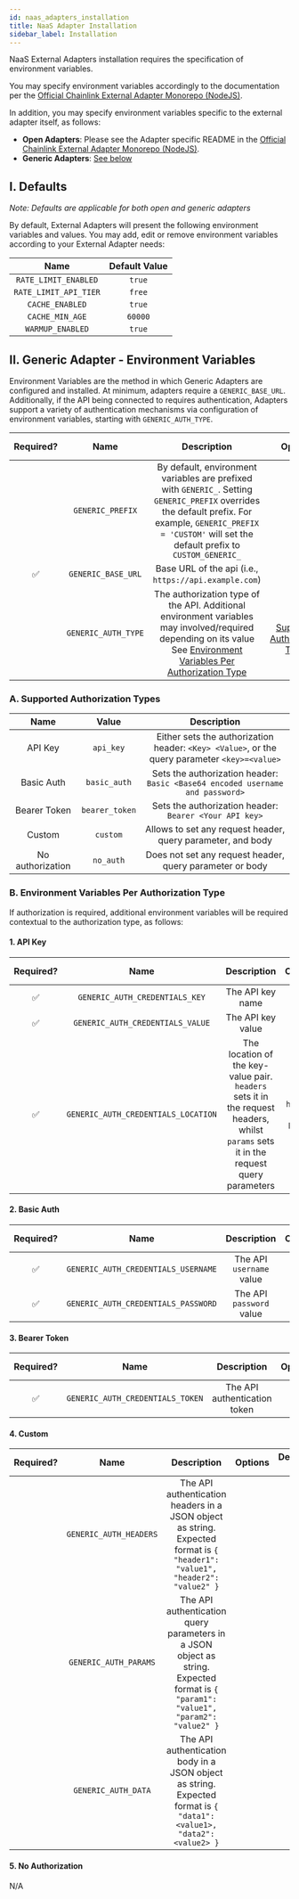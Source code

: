 ```yaml
---
id: naas_adapters_installation
title: NaaS Adapter Installation
sidebar_label: Installation
---
```


NaaS External Adapters installation requires the specification of environment variables.

You may specify environment variables accordingly to the documentation per the [Official Chainlink External Adapter Monorepo (NodeJS)](https://github.com/smartcontractkit/external-adapters-js).

In addition, you may specify environment variables specific to the external adapter itself, as follows:

- **Open Adapters**: Please see the Adapter specific README in the [Official Chainlink External Adapter Monorepo (NodeJS)](https://github.com/smartcontractkit/external-adapters-js).
- **Generic Adapters**: [See below](#ii-generic-adapter-environment-variables)

## I. Defaults

_Note: Defaults are applicable for both open and generic adapters_

By default, External Adapters will present the following environment variables and values. You may add, edit or remove environment variables according to your External Adapter needs:

| Name | Default Value |
| :--: | :-----------: |
|`RATE_LIMIT_ENABLED`|`true`|
|`RATE_LIMIT_API_TIER`|`free`|
|`CACHE_ENABLED`|`true`|
|`CACHE_MIN_AGE`|`60000`|
|`WARMUP_ENABLED`|`true`|

## II. Generic Adapter - Environment Variables

Environment Variables are the method in which Generic Adapters are configured and installed. At minimum, adapters require a `GENERIC_BASE_URL`. Additionally, if the API being connected to requires authentication, Adapters support a variety of authentication mechanisms via configuration of environment variables, starting with `GENERIC_AUTH_TYPE`.

| Required? |        Name         |                                                                                                     Description                                                                                                      |                                Options                                | Defaults to |
| :-------: | :-----------------: | :------------------------------------------------------------------------------------------------------------------------------------------------------------------------------------------------------------------: | :-------------------------------------------------------------------: | :---------: |
|           |  `GENERIC_PREFIX`   |   By default, environment variables are prefixed with `GENERIC_`. Setting `GENERIC_PREFIX` overrides the default prefix. For example, `GENERIC_PREFIX = 'CUSTOM'` will set the default prefix to `CUSTOM_GENERIC_`   |                                                                       |             |
|    ✅     | `GENERIC_BASE_URL`  |                                                                                Base URL of the api (i.e., `https://api.example.com`)                                                                                 |                                                                       |             |
|           | `GENERIC_AUTH_TYPE` | The authorization type of the API. Additional environment variables may involved/required depending on its value See [Environment Variables Per Authorization Type](#b-environment-variables-per-authorization-type) | See [Supported Authorization Types](#a-supported-authorization-types) |  `no_auth`  |

### A. Supported Authorization Types

|       Name       |     Value      |                                          Description                                          |
| :--------------: | :------------: | :-------------------------------------------------------------------------------------------: |
|     API Key      |   `api_key`    | Either sets the authorization header: `<Key> <Value>`, or the query parameter `<key>=<value>` |
|    Basic Auth    |  `basic_auth`  |         Sets the authorization header: `Basic <Base64 encoded username and password>`         |
|   Bearer Token   | `bearer_token` |                    Sets the authorization header: `Bearer <Your API key>`                     |
|      Custom      |    `custom`    |                  Allows to set any request header, query parameter, and body                  |
| No authorization |   `no_auth`    |                   Does not set any request header, query parameter or body                    |

### B. Environment Variables Per Authorization Type

If authorization is required, additional environment variables will be required contextual to the authorization type, as follows:

#### 1. API Key

| Required? |                Name                 |                                                              Description                                                              |        Options        | Defaults to |
| :-------: | :---------------------------------: | :-----------------------------------------------------------------------------------------------------------------------------------: | :-------------------: | :---------: |
|    ✅     |   `GENERIC_AUTH_CREDENTIALS_KEY`    |                                                           The API key name                                                            |                       |             |
|    ✅     |  `GENERIC_AUTH_CREDENTIALS_VALUE`   |                                                           The API key value                                                           |                       |             |
|    ✅     | `GENERIC_AUTH_CREDENTIALS_LOCATION` | The location of the key-value pair. `headers` sets it in the request headers, whilst `params` sets it in the request query parameters | `headers` or `params` |             |

#### 2. Basic Auth

| Required? |                Name                 |       Description        | Options | Defaults to |
| :-------: | :---------------------------------: | :----------------------: | :-----: | :---------: |
|    ✅     | `GENERIC_AUTH_CREDENTIALS_USERNAME` | The API `username` value |         |             |
|    ✅     | `GENERIC_AUTH_CREDENTIALS_PASSWORD` | The API `password` value |         |             |

#### 3. Bearer Token

| Required? |               Name               |         Description          | Options | Defaults to |
| :-------: | :------------------------------: | :--------------------------: | :-----: | :---------: |
|    ✅     | `GENERIC_AUTH_CREDENTIALS_TOKEN` | The API authentication token |         |             |

#### 4. Custom

| Required? |          Name          |                                                             Description                                                             | Options | Defaults to |
| :-------: | :--------------------: | :---------------------------------------------------------------------------------------------------------------------------------: | :-----: | :---------: |
|           | `GENERIC_AUTH_HEADERS` |    The API authentication headers in a JSON object as string. Expected format is `{ "header1": "value1", "header2": "value2" }`     |         |    `{}`     |
|           | `GENERIC_AUTH_PARAMS`  | The API authentication query parameters in a JSON object as string. Expected format is `{ "param1": "value1", "param2": "value2" }` |         |    `{}`     |
|           |  `GENERIC_AUTH_DATA`   |        The API authentication body in a JSON object as string. Expected format is `{ "data1": <value1>, "data2": <value2> }`        |         |    `{}`     |

#### 5. No Authorization

N/A

